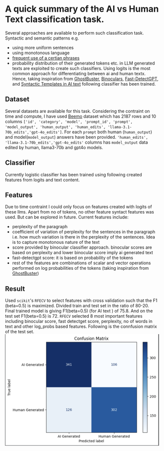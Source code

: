 # A quick summary of the AI vs Human Text classification task.

Several approaches are available to perform such classification task. Syntactic and semantic patterns  e.g.
- using more uniform sentences
- using monotonous language
- [frequent use of a certian phrases](https://gptzero.me/ai-vocabulary)
- probability distribution of their generated tokens etc.
in LLM generated texts are exploited to create such classifiers. Using logits is the most common approach for differentiating between ai and human textx. 
Hence, taking inspiration from [GhostBuster](https://arxiv.org/abs/2305.15047), [Binoculars](https://arxiv.org/abs/2401.12070), [Fast-DetectGPT](https://arxiv.org/abs/2310.05130), and [Syntactic Templates in AI text](https://arxiv.org/pdf/2407.00211) following classifier has been trained.


## Dataset
Several datasets are available for this task. Considering the contraint on time and compute, I have used [Beemo](https://huggingface.co/datasets/toloka/beemo) dataset which has 2187 rows and 10 columns `['id', 'category', 'model', 'prompt_id', 'prompt', 'model_output', 'human_output', 'human_edits', 'llama-3.1-70b_edits','gpt-4o_edits']`. For each `prompt` both human (`human_output`) and model(`model_output`) answers have been provided. `'human_edits', 'llama-3.1-70b_edits','gpt-4o_edits'` columns has `model_output` data edited by human, llama3-70b and gpt4o models.

## Classifier
Currently logistic classifier has been trained using following created features from logits and text content.

## Features
Due to time contraint I could only focus on features created with logits of these llms. Apart from no of tokens, no other feature syntact features was used. But can be explored in future. Current features include:
- perplexity of the paragraph
- coefficient of variation of perplexity for the sentences in the paragraph i.e. how much variation is there in the perplexity of the sentences. Idea is to capture monotonous nature of the text
- score provided by binocular classifier approach. binocular scores are based on perplexity and lower binocular score imply ai generated text
- fast-detectgpt score: it is based on probability of the tokens
- rest of the features are combinations of scalar and vector operations performed on log probabilities of the tokens (taking inspiration from [GhostBuster](https://arxiv.org/abs/2305.15047))

## Result
Used `scikit`'s `RFECV` to select features with cross validation such that the F1 (beta=0.5) is maximized. Divided train and test set in the ratio of 80-20. Final trained model is giving F1(beta=0.5) (for AI text ) of 75.8. And on the test set F1(beta=0.5) is 72. `RFECV` selected 8 most important features including binocular score, fast detectget score, perplexity, no of words in text and other log_probs based features. Following is the connfusion matrix of the test set.
![Confusion Matrix](./all_data/confusion_matrix.png)